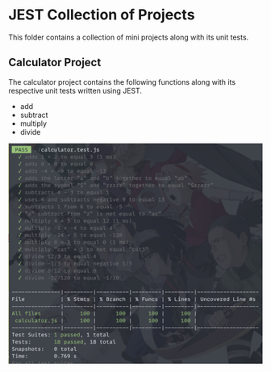 # JEST Collection of Projects

This folder contains a collection of mini projects along with its unit tests. 

## Calculator Project
The calculator project contains the following functions along with its respective unit tests written using JEST.
- add
- subtract
- multiply
- divide

![Alt text](image-2.png)